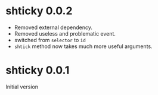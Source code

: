 # shticky 0.0.2

- Removed external dependency.
- Removed useless and problematic event.
- switched from `selector` to `id`
- `shtick` method now takes much more useful arguments.

# shticky 0.0.1

Initial version
